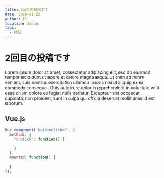 ```yaml
---
title: 2回目の投稿です
date: 2020-01-22
author: TK
location: Japan
tags: 
  - 雑記 
---
```


# 2回目の投稿です

Lorem ipsum dolor sit amet, consectetur adipiscing elit, sed do eiusmod tempor incididunt ut labore et dolore magna aliqua. Ut enim ad minim veniam, quis nostrud exercitation ullamco laboris nisi ut aliquip ex ea commodo consequat. Duis aute irure dolor in reprehenderit in voluptate velit esse cillum dolore eu fugiat nulla pariatur. Excepteur sint occaecat cupidatat non proident, sunt in culpa qui officia deserunt mollit anim id est laborum.

## Vue.js

```js
Vue.component('buttonclicked', {
  methods: {
    "onclick": function() {
       
    }
  },
  mounted: function() {
    
  }
});

```